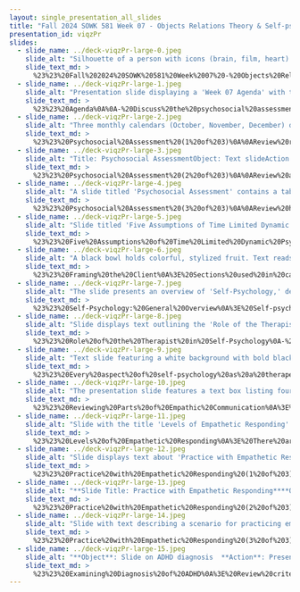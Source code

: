 ```yaml
---
layout: single_presentation_all_slides
title: "Fall 2024 SOWK 581 Week 07 - Objects Relations Theory & Self-psychology"
presentation_id: viqzPr
slides:
  - slide_name: ../deck-viqzPr-large-0.jpeg
    slide_alt: "Silhouette of a person with icons (brain, film, heart) above. Text: 'Objects Relations Theory & Self-Psychology, Week 07.' Bottom text: 'Jacob Campbell, Ph.D., LICSW, Heritage University, SOWK 581.'"
    slide_text_md: >
      %23%23%20Fall%202024%20SOWK%20581%20Week%2007%20-%20Objects%20Relations%20Theory%20%26%20Self-Psychology%0A%0Atitle:%20Fall%202024%20SOWK%20581%20Week%2007%20-%20Objects%20Relations%20Theory%20%26%20Self-psychology%0Adate:%202024-10-05%2000:02:00%0Alocation:%20Heritage%20University%0Atags:%0A%0A%20%20-%20Heritage%20University%0A%20%20-%20MSW%20Program%0A%20%20-%20SOWK%20581%0A%0Apresentation_video:%20%0Adescription:%20%3E%0A%0AWeek%20seven%20is%20synchronous%20class%20week,%20with%20an%20in-person%20session%20on%20Saturday%20(10/05/27).%20Having%20spent%20time%20in%20class%20looking%20at%20the%20theoretical%20basis%20of%20an%20integrated%20approach%20to%20clinical%20practice,%20the%20assessment%20process,%20biopsychosocial%20assessments,%20the%20DSM-5-TR,%20and%20multicultural%20practice,%20we%20will%20focus%20more%20on%20specific%20practice%20implementations%20within%20the%20integrated%20approach.%20This%20week's%20readings%20include%20two%20chapters%20of%20the%20Cooper%20and%20Granucci%20Lesser%20(2022)%20with%20two%20relational%20psychodynamic%20models,%20object%20relations%20theory%20and%20self-psychology.%0A%0AThe%20learning%20objectives%20this%20week%20include%0A%0A-%20Develop%20an%20appreciation%20of%20the%20evolution%20of%20relational%20psychodynamic%20models%0A-%20Understand%20the%20concepts%20of%20object%20relations%20and%20self-object%0A-%20Discuss%20the%20concept%20of%20trauma%20bonding%0A-%20Apply%20self-psychology%20to%20a%20brief%20group%20intervention%0A-%20Develop%20the%20context%20of%20attachment%20theory%0A-%20Learn%20a%20simple%20model%20for%20sharing%20about%20the%20functions%20of%20the%20brain%0A%0AAgenda%0A-%20Discuss%20the%20psychosocial%20assessment%20assignment%0A-%20Example%20of%20understanding%20and%20applying%20object%20relation%20theory%20to%20a%20client%0A-%20Reviewing%20components%20of%20self-psychology%0A-%20Empathetic%20responding%20practice%0A-%20Examining%20the%20diagnosis%20of%20ADHD%0A%0A%0A
  - slide_name: ../deck-viqzPr-large-1.jpeg
    slide_alt: "Presentation slide displaying a 'Week 07 Agenda' with topics listed: psychosocial assessment, object relations theory, self-psychology components, empathetic responding, and ADHD diagnosis."
    slide_text_md: >
      %23%23%20Agenda%0A%0A-%20Discuss%20the%20psychosocial%20assessment%20assignment%0A-%20Example%20of%20understanding%20and%20applying%20object%20relation%20theory%20to%20a%20client%0A-%20Reviewing%20components%20of%20self-psychology%0A-%20Empathetic%20responding%20practice%0A-%20Examining%20the%20diagnosis%20of%20ADHD%0A%0A
  - slide_name: ../deck-viqzPr-large-2.jpeg
    slide_alt: "Three monthly calendars (October, November, December) display due dates and events. October 20 is 'Intervention Plan Presentation Due.' November highlights on 2, 16, 28-29. December 8 marks 'Classes End, Case Study Paper Due.' Title: 'Psychosocial Assessment.'"
    slide_text_md: >
      %23%23%20Psychosocial%20Assessment%20(1%20of%203)%0A%0AReview%20rest%20of%20semester%20and%20how%20it%20can%20fit%20in%0A%0A
  - slide_name: ../deck-viqzPr-large-3.jpeg
    slide_alt: "Title: Psychosocial AssessmentObject: Text slideAction: Describes psychosocial assessment assignment for SOWK 581Context: Instructions include evaluating cultural factors, using the 'Case of Vincent' exemplar, and referring to text by Cooper and Lesser (2022)."
    slide_text_md: >
      %23%23%20Psychosocial%20Assessment%20(2%20of%203)%0A%0AReview%20assignment%20description%0A%0A**Meta**:%20%20_Points_%20100%20pts%20(20%25%20of%20final%20grade);%20_Deadline_%20%3Cspan%20style%3D%22color:red;%20text-decoration:%20line-through;;%22%3EMonday%2010/07/24%20at%2008:00%20AM%3C/span%3E%20**TBD**;%20_Completion_%20via%20MyHeritage%20Assignments.%0A%0A**Purpose**:%20Assessment%20is%20a%20key%20aspect%20of%20direct%20practice,%20and%20a%20social%20worker's%20ability%20to%20effectively%20engage%20with%20a%20client%20is%20vital%20to%20completing%20a%20meaningful%20assessment.%20Psychosocial%20assessments%20are%20a%20common%20tool%20and%20provide%20a%20framework%20for%20evaluating%20cultural%20factors.%0A%0A**Task**:%20The%20psychosocial%20assessment%20is%20a%20key%20assignment%20for%20SOWK%20581.%20The%20assignment%20is%20one%20of%20the%20building%20blocks%20for%20the%20student's%20case%20study%20paper.%20Students%20will%20demonstrate%20their%20competency%20in%20engagement.%20Heritage's%20MSW%20Program%20includes%20two%20practice%20behaviors%20in%20assessing%20engagement.%20First%20is%20related%20to%20evaluating%20cultural%20factors,%20and%20second%20is%20using%20culturally%20responsive%20engagement%20methods.%0A%0AFor%20this%20assignment,%20students%20will%20conduct%20a%20psychosocial%20assessment%20with%20a%20client%20they%20are%20using%20in%20their%20case%20study.%20The%20final%20product%20will%20have%20two%20broad%20components.%20The%20majority%20of%20the%20content%20will%20be%20the%20actual%20evaluation%20documentation.%20Cooper%20and%20Granucci%20Lesser%20(2022)%20include%20a%20discussion%20regarding%20the%20implementation%20of%20psychosocial%20assessment.%20Students%20will%20develop%20their%20own%20form%20but%20will%20follow%20the%20headings%20listed%20in%20chapter%20three%20(e.g.,%20Identifying%20Information,%20Referral%20Source,%20Presenting%20Problem,%20cultural/spirituality,%20etc.).%20Students%20can%20use%20the%20same%20chapter's%20section,%20%22The%20Case%20of%20Vincent,%22%20as%20an%20exemplar.%20This%20psychosocial%20assessment%20is%20related%20to%20the%20case%20study%20assignment.%20The%20documentation%20will%20be%20based%20on%20your%20interview%20with%20a%20client%20at%20your%20practicum%20placement.%20The%20second%20component%20is%20a%20section%20at%20the%20end%20reflecting%20on%20the%20experience%20of%20assessing%20the%20client%20and%20how%20you%20built%20meaningful%20engagement%20and%20used%20culturally%20responsive%20methods.%20The%20assessment%20should%20include%20evaluating%20those%20cultural%20factors%20at%20all%20levels%20of%20interaction%20(e.g.,%20individual,%20family,%20groups,%20organizations,%20and%20communities).%20%0A%0A**Success**:%20%20Students%20will%20be%20assessed%20using%20the%20_Psychosocial%20Assessment%20and%20Competency%20Six%20Rubric_.%20A%20successful%20assessment%20will%20include%20following%20documentation%20best%20practices,%20gathering%20comprehensive%20data%20about%20the%20client's%20needs,%20demonstrating%20alignment%20throughout%20the%20assessment,%20and%20following%20the%20assignment%20description.%20Students%20also%20need%20to%20demonstrate%20competency%20in%20evaluating%20cultural%20factors%20and%20using%20culturally%20responsive%20engagement%20strategies.%0A%0A%0A
  - slide_name: ../deck-viqzPr-large-4.jpeg
    slide_alt: "A slide titled 'Psychosocial Assessment' contains a table with two columns: 'Description' and 'Highly Developed.' The table lists criteria like cultural factors, documentation, and client needs, each with detailed explanations."
    slide_text_md: >
      %23%23%20Psychosocial%20Assessment%20(3%20of%203)%0A%0AReview%20highly%20developed%20on%20the%20rubric%0A%0A%0AThe%20_Psychosocial%20Assessment%20and%20Competency%20Six%20Rubric_%20is%20used%20to%20evaluate%20the%20psychosocial%20assessment%20that%20students%20complete%20in%20SOWK%20581.%20it%20serves%20to%20parts.%20First%20is%20evaluates%20Heritage%20Universities%20Specialized%20Practice%20behavior%20for%20engaging%20with%20clients%20evaluating%20cultural%20factors%20to%20develop%20engagement%20and%20the%20use%20culturally%20responsive%20engagement.%20Second%20it%20evaluates%20the%20assignment%20looking%20at%20best%20practices%20are%20followed%20for%20documentation,%20that%20the%20evaluation%20was%20comprehensive,%20that%20there%20is%20alignment%20throughout%20the%20evaluation,%20and%20the%20assignment%20task%20is%20followed.%0A%0A%7C%20Description%20%7C%20Initial%20%7C%20Emerging%20%7C%20Developed%20%7C%20Highly%20Developed%20%7C%0A%7C---%7C---%7C---%7C---%7C---%7C%0A%7C%20Evaluating%20cultural%20factors%20to%20develop%20engagement%20%7C%20There%20is%20little%20to%20no%20reflection%20on%20cultural%20factors%20and%20no%20apparent%20connection%20to%20building%20engagement%20with%20diverse%20client%20populations.%20Context%20is%20generally%20ignored.%20%7C%20The%20reflection%20makes%20a%20minimal%20attempt%20to%20discuss%20cultural%20factors%20and%20their%20implications%20for%20working%20with%20diverse%20clients.%20Some%20essential%20contextual%20factors%20are%20missing%20or%20underdeveloped.%20%7C%20The%20reflection%20discusses%20cultural%20factors,%20but%20connections%20to%20working%20with%20diverse%20client%20populations%20or%20building%20engagement%20may%20lack%20depth%20or%20clarity.%20Contexts%20are%20mentioned%20but%20not%20fully%20explored.%20%7C%20The%20reflection%20includes%20a%20clear,%20understandable%20discussion%20of%20how%20cultural%20factors%20were%20evaluated.%20It%20connects%20the%20evaluation%20to%20the%20implications%20of%20working%20with%20diverse%20client%20populations%20and%20details%20how%20engagement%20was%20built.%20Contextual%20factors%20such%20as%20family,%20groups,%20organizations,%20and%20communities%20are%20fully%20explored.%20%7C%0A%7C%20Using%20culturally%20responsive%20engagement%20%7C%20The%20reflection%20lacks%20a%20straightforward%20and%20precise%20application%20of%20culturally%20responsive%20methods.%20%7C%20There%20is%20minimal%20evidence%20that%20the%20student%20tailored%20their%20interventions%20to%20promote%20healing%20and%20well-being,%20and%20any%20attempts%20to%20do%20so%20lack%20depth%20or%20clarity.%20The%20reflection%20provides%20little%20consideration%20of%20multiple%20levels%20of%20interaction%20(e.g.,%20individual,%20family,%20groups,%20organizations,%20and%20communities).%20%7C%20The%20reflection%20describes%20using%20culturally%20responsive%20methods%20but%20may%20lack%20specific%20examples%20or%20depth.%20The%20student%20may%20have%20tailored%20their%20interventions%20but%20have%20not%20clearly%20articulated%20them.%20The%20student%20did%20not%20fully%20consider%20multiple%20levels%20of%20interaction%20(e.g.,%20individual,%20family,%20groups,%20organizations,%20and%20communities).%20%7C%20The%20reflection%20comprehensively%20describes%20how%20they%20engaged%20in%20culturally%20responsive%20methods.%20At%20least%20three%20examples%20of%20how%20you%20tailored%20your%20practice%20to%20promote%20healing%20and%20well-being.%20The%20reflection%20highlights%20the%20student's%20ability%20to%20modify%20and%20tailor%20interventions%20at%20multiple%20levels%20(e.g.,%20individual,%20family,%20groups,%20and%20organizations)%20to%20ensure%20the%20client's%20dignity%20and%20empowerment%20throughout%20the%20process.%20%7C%0A%7C%20Documentation%20follows%20best%20practices%20%7C%20The%20psychosocial%20evaluation%20does%20not%20follow%20the%20general%20norms%20for%20clinical%20documentation,%20and%20the%20documentation%20contains%20many%20major%20problems.%20%7C%20The%20psychosocial%20evaluation%20generally%20follows%20the%20norms%20for%20clinical%20documentation%20but%20has%20some%20more%20significant%20errors%20or%20problems%20found%20in%20the%20documentation.%20%7C%20The%20psychosocial%20evaluation%20generally%20follows%20the%20norms%20for%20clinical%20documentation%20but%20has%20a%20couple%20of%20areas%20with%20more%20minor%20errors%20or%20problems.%20%7C%20The%20psychosocial%20evaluation%20follows%20general%20norms%20for%20clinical%20documentation%20in%20how%20it%20is%20written.%20Examples%20include%20using%20professional%20and%20neutral%20language,%20writing%20with%20clarity%20and%20precision,%20balanced%20use%20of%20subjective%20and%20objective%20information%20with%20clear%20distinctions,%20use%20of%20client-centered%20language,%20%20and%20a%20cogent%20organizational%20style.%20%7C%0A%7C%20The%20evaluation%20will%20be%20comprehensive%20gathering%20the%20necessary%20information%20about%20client%20needs%20%7C%20The%20psychosocial%20assessment%20greatly%20lacks%20the%20information%20needed%20for%20a%20comprehensive%20psychosocial%20evaluation.%20%7C%20The%20psychosocial%20assessment%20is%20missing%20one%20or%20two%20of%20the%20required%20sections%20to%20provide%20a%20comprehensive%20evaluation.%20Many%20of%20the%20sections%20seem%20underdescribed%20and%20appear%20to%20be%20missing%20relevant%20information%20that%20should%20have%20been%20gathered.%20%7C%20The%20psychosocial%20assessment%20gathers%20information%20about%20the%20client's%20needs%20in%20all%20required%20areas.%20One%20or%20two%20sections%20are%20underdeveloped%20and%20appear%20to%20be%20missing%20relevant%20information.%20%7C%20The%20information%20gathered%20in%20the%20psychosocial%20evaluation%20will%20provide%20a%20comprehensive%20overview%20of%20the%20client's%20needs.%20It%20will%20include%20information%20collected%20related%20to%20identifying%20information,%20referral%20source,%20presenting%20problem,%20developmental%20assessment,%20family%20background,%20personal%20history,%20medical%20history,%20educational/learning%20history,%20social%20class,%20cultural%20history,%20religion/spiritual,%20mental%20status%20and%20current%20functioning,%20summary,%20recommendations,%20and%20intersection%20client/worker%20relationship.%7C%0A%7C%20The%20evaluation%20contains%20alignment%20and%20develops%20a%20deep%20understanding%20of%20the%20client%20%7C%20There%20is%20a%20lack%20of%20alignment%20between%20what%20is%20presented%20in%20the%20client's%20history/presenting%20problem%20and%20the%20interpretations%20and%20recommendations%20made%20in%20the%20assessment.%20%7C%20The%20assessment%20has%20more%20significant%20problems%20with%20alignment%20between%20the%20client's%20history/presenting%20problem%20and%20the%20interpretations%20and%20recommendations%20made%20in%20the%20evaluation.%20%7C%20The%20assessment%20generally%20aligns%20with%20the%20description%20of%20the%20client's%20history/presenting%20problem%20and%20the%20clinician's%20interpretations%20and%20recommendations.%20There%20are%20some%20minor%20discrepancies,%20where%20it%20appears%20the%20information%20was%20not%20collected%20or%20was%20unnoticed%20by%20the%20writer.%20%7C%20The%20assessment%20develops%20a%20complete%20picture%20of%20the%20client.%20The%20information%20gathered%20about%20the%20client's%20history/presenting%20problem%20sections%20connects%20to%20the%20social%20worker's%20interpretations%20and%20recommendations%20(e.g.,%20mental%20status,%20summary,%20and%20recommendations).%20Any%20significant%20discrepancies%20are%20discussed.%20%7C%0A%7C%20Following%20Assignment%20%7C%20The%20case%20study%20does%20not%20follow%20the%20assignment%20description%20and%20requirements.%20%7C%20The%20case%20study%20somewhat%20follows%20the%20assignment%20description,%20but%20significant%20errors%20exist.%20%7C%20The%20case%20study%20follows%20the%20assignment%20description%20and%20requirements%20but%20has%20minor%20errors.%20%7C%20The%20case%20study%20closely%20follows%20the%20assignment%20description%20and%20requirements.%20%7C%0A%0A%0A
  - slide_name: ../deck-viqzPr-large-5.jpeg
    slide_alt: "Slide titled 'Five Assumptions of Time Limited Dynamic Psychotherapy' from a presentation. Contains detailed text summarizing key assumptions, including past learning, present maintenance of patterns, reenactment in therapy, dyadic therapeutic relationship, and child-focus in patterns."
    slide_text_md: >
      %23%23%20Five%20Assumptions%20of%20Time%20Limited%20Dynamic%20Psychotherapy%0A%3E%20There%20are%20five%20basic%20assumptions%20in%20time%20limited%20dynamic%20psychotherapy%20%0A%0A1.%20**Maladaptive%20relationship%20patterns%20are%20learned%20in%20the%20past**:%20Relationships%20with%20early%20caregivers%20will%20become%20organized%20and%20both%20affectively%20and%20cognitively%20encoded%20as%20interpersonal%20schemas%20through%20which%20the%20child,%20and%20later%20the%20adult,%20filters%20the%20world.%0A2.%20**Such%20maladaptive%20patterns%20are%20maintained%20in%20the%20present**:%20Although%20a%20dysfunctional%20interactional%20style%20is%20learned%20in%20childhood,%20it%20must%20be%20supported%20in%20the%20adult's%20current%20life%20for%20the%20interpersonal%20difficulties%20to%20continue.%0A3.%20**Dysfunctional%20relationship%20patterns%20are%20re-enacted%20in%20vivo%20in%20therapy**:%20The%20patient%20interacts%20with%20the%20therapist%20in%20the%20same%20dysfunctional%20way%20that%20characterizes%20her%20interactions%20with%20others%20in%20her%20life%20and%20tries%20to%20enlist%20the%20therapist%20to%20play%20a%20complementary%20role.%0A4.%20**The%20therapeutic%20relationship%20has%20a%20dyadic%20quality**:%20The%20relational-interactionist%20position%20of%20TLDP%20is%20that%20the%20therapist%20will%20experience%20an%20%22interpersonal%20countertransference%22%20that%20involves%20her%20acting%20in%20a%20way%20that%20the%20patient%20expects.%20The%20therapist%20must%20recognize%20this%20replication%20of%20the%20patient's%20earlier%20dysfunctional%20relational%20pattern%20and%20use%20this%20information%20to%20change%20the%20nature%20of%20the%20interaction%20in%20a%20more%20positive%20way.%0A5.%20**The%20TLDP%20focus%20is%20on%20the%20child%20problematic%20relationship%20pattern**:%20The%20emphasis%20in%20TLDP%20is%20on%20assessing%20and%20intervening%20in%20the%20patient's%20most%20pervasive%20and%20problematic%20style%20of%20relating.%0A%0A%0A(Cooper%20%26%20Granucci%20Lesser,%202022)%0A%0A%0A%0A
  - slide_name: ../deck-viqzPr-large-6.jpeg
    slide_alt: "A black bowl holds colorful, stylized fruit. Text reads: 'Object Relation Theory, Example of youth M,' listing: 'Acts to self, Expectations of others' reactions, Actions of others towards self, Acts of the self towards the self' (Cooper & Granucci Lesser, 2022)."
    slide_text_md: >
      %23%23%20Framing%20the%20Client%0A%3E%20Sections%20used%20in%20case%20example%0A%3E%20%0A%3E%20%3E%20use%20Example%20of%20ML-41901%0A%0A%0AClient%20info%0AHistory%20of%20presenting%20problem%0AFamily%20and%20social%20history%0ACase%20assessment%0AActs%20to%20self%0AExpectations%20of%20others%20reactions%0AActions%20of%20others%20towards%20self%0AActs%20of%20the%20self%20towards%20the%20self%0AGoals%20of%20treatment%0ATreatment%0AWorking%20with%20internal%20blame%20(specific%20client%20problem)%0AWorking%20to%20gain%20Mastery%20of%20abuse%20experience%20(specific%20client%20problem)%0AWorking%20with%20abuse%20experience%20(specific%20client%20problem)%0AWorking%20with%20the%20theraputic%20relationship%0A%0A%0A%0A
  - slide_name: ../deck-viqzPr-large-7.jpeg
    slide_alt: "The slide presents an overview of 'Self-Psychology,' detailing the concept of the self and selfobject needs. Key points include mirroring, idealization, and twinship as essential psychological functions. (Cooper & Granucci Lesser, 2022)"
    slide_text_md: >
      %23%23%20Self-Psychology:%20General%20Overview%0A%3E%20Self-psychology%20can%20be%20understood%20within%20the%20conceptual%20frame%20of%20developmental%20psychology%20%20with%20links%20to%20attachment;%20mentalization%20(the%20growth%20of%20a%20child's%20capacity%20to%20understand%20interpersonal%20behavior%20in%20terms%20of%20mental%20states;%0A%0A%0A-%20**The%20Self**:%20The%20self%20is%20considered%20the%20core%20of%20an%20individual's%20personality,%20encompassing%20one's%20sense%20of%20identity,%20coherence,%20and%20continuity.%0A-%20**Selfobject%20Needs**:%20Selfobjects%20are%20people%20or%20things%20that%20fulfill%20essential%20psychological%20functions%20for%20the%20self,%20helping%20maintain%20its%20cohesion%20and%20vitality.%0A%0A%09*%20**Mirroring**:%20The%20need%20to%20have%20one's%20abilities%20and%20accomplishments%20recognized%20and%20affirmed%20by%20others.%20This%20validation%20fosters%20self-esteem%20and%20confidence.%0A%09*%20**Idealization**:%20The%20need%20to%20look%20up%20to%20significant%20others%20(parents,%20mentors)%20for%20strength%20and%20guidance.%20Idealizing%20others%20helps%20individuals%20internalize%20values%20and%20standards.%0A%09*%20**Twinship%20(Alter%20Ego)**:%20The%20need%20to%20feel%20a%20sense%20of%20likeness%20or%20belonging%20with%20others.%20This%20connection%20fosters%20a%20sense%20of%20community%20and%20acceptance.%0A%0A%0A(Cooper%20%26%20Granucci%20Lesser,%202022)%0A%0A
  - slide_name: ../deck-viqzPr-large-8.jpeg
    slide_alt: "Slide displays text outlining the 'Role of the Therapist in Self-Psychology.' It discusses patients' feelings, self-soothing abilities, and optimal frustration, reframed as 'optimal responsiveness.' Authored by Cooper & Granucci Lesser, 2022."
    slide_text_md: >
      %23%23%20Role%20of%20the%20Therapist%20in%20Self-Psychology%0A-%20Patient's%20feelings%20are%20viewed%20as%20being%20determined%20by%20past%20experience%20and%20the%20relationship%20with%20the%20therapist%20in%20the%20present%0A-%20Kohut%20suggested%20that%20patients%20come%20to%20therapy%20to%20learn%20to%20self-sooth,%20self-comfort%20and%20self-empathize;%20these%20capabilities%20are%20initially%20provided%20by%20the%20therapist%20as%20the%20self-object%0A-%20Optimal%20frustration:%20minor%20experiences%20of%20the%20therapist's%20empathic%20failures%0A-%20Optimal%20frustration%20experiences%20help%20the%20patient%20learn%20to%20tolerate%20frustration%20and%20cope%20with%20ungratified%20needs%0A-%20Optimal%20frustration%20has%20been%20reframed%20to%20%22optimal%20responsiveness,%22%20which%20stresses%20empathic%20understanding%20as%20fundamental%20to%20the%20therapeutic%20process%0A%0A(Cooper%20%26%20Granucci%20Lesser,%202022)%0A%0A
  - slide_name: ../deck-viqzPr-large-9.jpeg
    slide_alt: "Text slide featuring a white background with bold black text: 'Every aspect of self-psychology as a therapeutic approach is framed within the context of empathy.' Reference: (Cooper & Granucci Lesser, 2022)."
    slide_text_md: >
      %23%23%20Every%20aspect%20of%20self-psychology%20as%20a%20therapeutic%20approach%20%20is%20framed%20within%20the%20context%20of%20empathy%0A%0A(Cooper%20%26%20Granucci%20Lesser,%202022)%0A%0A
  - slide_name: ../deck-viqzPr-large-10.jpeg
    slide_alt: "The presentation slide features a text box listing four parts of empathetic communication: perspective taking, non-judgment, recognizing emotions, and emotional communication. It cites Wiseman (2007)."
    slide_text_md: >
      %23%23%20Reviewing%20Parts%20of%20Empathic%20Communication%0A%3E%20To%20review,%20that%20is...%0A%0A1.%20Perspective%20taking%20and%20recognizing%20their%20perspective%20as%20truth%0A2.%20Staying%20out%20of%20judgment%0A3.%20Recognizing%20emotion%20in%20other%20people%0A4.%20Communicating%20emotion%20with%20people%0A%0A%0AWhat%20becomes%20challenging%20about%20implementing%20this%3F%0A%0AWiseman,%20T.%20(2007).%20Toward%20a%20holistic%20conceptualization%20of%20empathy%20for%20nursing%20practice.%20Advances%20in%20Nursing%20Science,%2030(3),%20E61%E2%80%93E72.%20https://doi.org/10.1097/01.ANS.0000286630.00011.e3%0A%0A
  - slide_name: ../deck-viqzPr-large-11.jpeg
    slide_alt: "Slide with the title 'Levels of Empathetic Responding' by Hepworth et al., 2022. Text describes 'Reciprocal Empathy' focusing on clients' feelings and 'Surface empathy,' reflecting clients' expressed feelings. A car icon is present."
    slide_text_md: >
      %23%23%20Levels%20of%20Empathetic%20Responding%0A%3E%20There%20are%20three%20levels%20of%20empathetic%20responding...%0A%0A__Surface%20empathy__:%20A%20direct%20reflection%20of%20the%20feelings%20and%20concerns%20that%20the%20clients%20express,%20usually%20using%20the%20same%20vocabulary%0A%0AYou%20are%20feeling%20down.%0A%0A__Reciprocal%20empathy__:%20Focus%20on%20the%20direct%20feelings%20that%20clients%20express%20to%20you,%20but%20extends%20perspective%20taking%20and%20speculate%20about%20feelings%20and%20emotions.%0A%0AYou%20sound%20like%20you%20are%20feeling%20depressed%20and%20like%20you%20don't%20have%20a%20lot%20of%20control.%0A%0A__Additive%20empathy__:%20The%20process%20of%20reflecting%20the%20full%20range%20and%20intensity%20of%20the%20surface%20and%20underlying%20feelings%20that%20a%20client%20conveys%20through%20verbal%20and%20nonverbal%20communication%20%0A%0AIncludes%20high%20levels%20of%20inatimate%20sharing%20from%20client%20and%20well%20developed%20assessment%20by%20social%20worker%0A%0A(Hepworth%20et%20al.,%202022)%0A%0A%0A%0A
  - slide_name: ../deck-viqzPr-large-12.jpeg
    slide_alt: "Slide displays text about 'Practice with Empathetic Responding.' The scenario involves Jamal, a 16-year-old, who moved after his parents' divorce, facing academic and emotional challenges. Context: social worker support."
    slide_text_md: >
      %23%23%20Practice%20with%20Empathetic%20Responding%20(1%20of%203)%0A%3E%20Jamal,%2016%20years%20old%0A%0A**Client**:%20Jamal%20has%20recently%20moved%20to%20a%20new%20city%20with%20his%20mother%20after%20his%20parents'%20divorce.%20He%20is%20struggling%20to%20adjust%20to%20his%20new%20school,%20feeling%20isolated%20and%20anxious.%20His%20grades%20have%20dropped,%20and%20he%20has%20become%20withdrawn%20at%20home.%0A%0A**Social%20Worker**:%20The%20a%20school%20social%20worker%20a%20high%20school%20setting.%20Jamal's%20name%20came%20up%20in%20a%20report%20showing%20his%20grades%20have%20dropped.%20You%20pulled%20him%20from%20classto%20see%20how%20you%20can%20support%20him.%20One%20objective%20you%20will%20have%20is%20to%20help%20Jamal%20navigate%20his%20emotional%20and%20academic%20challenges.%0A%0A%0A
  - slide_name: ../deck-viqzPr-large-13.jpeg
    slide_alt: "**Slide Title: Practice with Empathetic Responding****Object:** Text detailing a scenario.**Action:** Describes a case study exercise.**Context:** **- Client:** Sarah, a 35-year-old survivor of domestic violence, feeling conflicted after leaving an abusive relationship.**- Social Worker:** A case manager at a domestic violence shelter, tasked with providing emotional support and safety planning for Sarah's future."
    slide_text_md: >
      %23%23%20Practice%20with%20Empathetic%20Responding%20(2%20of%203)%0A%3E%20Sarah,%2035%20years%20old%0A%0A**Client**:%20Sarah%20is%20a%20survivor%20of%20domestic%20violence%20who%20has%20recently%20left%20an%20abusive%20relationship.%20She%20is%20feeling%20conflicted%20about%20her%20decision,%20as%20she%20still%20loves%20her%20partner%20and%20is%20unsure%20how%20to%20move%20forward%20with%20her%20life.%0A%0A**Social%20Worker**:%20The%20social%20worker%20is%20a%20case%20manager%20at%20a%20domestic%20violence%20shelter.%20Sarah%20has%20been%20living%20at%20the%20shelter%20for%20a%20few%20days%20and%20is%20starting%20to%20settle%20in.%20You've%20pulled%20Sarah%20in%20for%20an%20individual%20meeting%20to%20start%20developing%20a%20plan.%20Your%20objective%20is%20to%20work%20with%20Sarah%20to%20provide%20emotional%20support%20and%20safety%20planning%20for%20her%20future.%0A%0A%0A
  - slide_name: ../deck-viqzPr-large-14.jpeg
    slide_alt: "Slide with text describing a scenario for practicing empathetic responding. **Heading**: Practice with Empathetic Responding  **Subheading**: Jasmine, 17 years old  **Text**: - **Client**: Jasmine is a high school student who recently experienced the sudden death of her best friend in a car accident, struggling with grief and guilt.- **Social Worker**: A therapist at a local counseling agency with a positive rapport with Jasmine, aims to support her in expressing emotions after her friend’s death."
    slide_text_md: >
      %23%23%20Practice%20with%20Empathetic%20Responding%20(3%20of%203)%0A%3E%20Jasmine,%2017%20years%20old%0A%0A**Client**:%20Jasmine%20is%20a%20high%20school%20student%20who%20recently%20experienced%20the%20sudden%20death%20of%20her%20best%20friend%20in%20a%20car%20accident.%20She%20is%20struggling%20with%20grief%20and%20guilt%20and%20has%20difficulty%20expressing%20her%20emotions%20to%20those%20around%20her.%0A%0A**Social%20Worker**:%20The%20social%20worker%20is%20a%20therapist%20at%20a%20local%20couseling%20agency.%20You%20have%20been%20working%20with%20Jasmine%20before%20the%20accident%20and%20have%20a%20positive%20rapport%20with%20her.%20You%20will%20be%20aiming%20to%20support%20Jasmine%20to%20express%20her%20emotions%20after%20her%20friend's%20death.%0A%0A
  - slide_name: ../deck-viqzPr-large-15.jpeg
    slide_alt: "**Object**: Slide on ADHD diagnosis  **Action**: Presents information  **Context**: Text-rich presentation format**Text Transcription**:- Title: 'Examining Diagnosis of ADHD'- Subtitle: 'Review criteria in the DSM-5-TR and Small Group Discussion of relationship with Self-Psychology'- Content: 'When a child is not able to make sense of her experiences, and there is additionally a discordance between the personal meanings the child ascribes to her experiences and the beliefs others (including parents, family members, and educators) have about the child's experiences, the child becomes vulnerable to problems ranging from struggles with self-esteem to disorders of the self. Treatment of children with learning disorders from a self-psychological perspective revolves around the centrality of the child's self-experience. This includes working with children (and their caregivers) to identify the development of maladaptive defenses before they become part of the structure of the personality.'- Citation: '(Cooper & Granucci Lesser, 2022, p. 100)'"
    slide_text_md: >
      %23%23%20Examining%20Diagnosis%20of%20ADHD%0A%3E%20Review%20criteria%20in%20the%20DSM-5-TR%20and%20Small%20Group%20Discussion%20of%20relationship%20with%20Self-Psychology%0A%0A%0A%3E%20When%20a%20child%20is%20not%20able%20to%20make%20sense%20of%20her%20experiences,%20and%20when%20there%20is%20additionally%20a%20discordance%20between%20the%20personal%20meanings%20the%20child%20ascribes%20to%20her%20experiences%20and%20the%20beliefs%20others%20(including%20parents,%20family%20members,%20and%20educators)%20have%20about%20the%20child's%20experiences,%20the%20child%20becomes%20vulnerable%20to%20problems%20ranging%20from%20struggles%20with%20self-esteem%20to%20disorders%20of%20the%20self.%20Treatment%20of%20children%20with%20learning%20disorders%20from%20a%20self-psychological%20perspective%20revolves%20around%20the%20centrality%20of%20the%20child's%20self-experience.%20This%20includes%20working%20with%20children%20(and%20their%20caregivers)%20to%20identify%20the%20development%20of%20maladaptive%20defenses%20before%20they%20become%20part%20of%20the%20structure%20of%20the%20personality.%20(Cooper%20%26%20Granucci%20Lesser,%202022,%20p.%20100)%0A%0A
---
```

